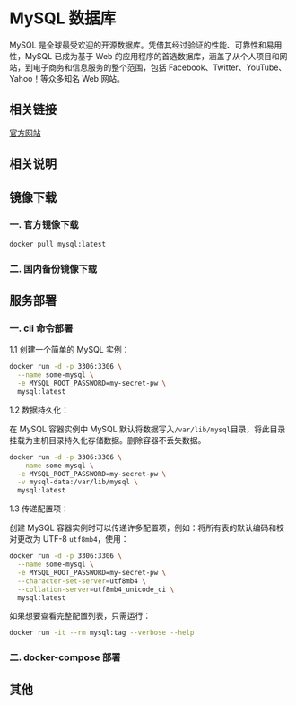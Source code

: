 # MySQL 数据库

MySQL 是全球最受欢迎的开源数据库。凭借其经过验证的性能、可靠性和易用性，MySQL 已成为基于 Web 的应用程序的首选数据库，涵盖了从个人项目和网站，到电子商务和信息服务的整个范围，包括 Facebook、Twitter、YouTube、Yahoo！等众多知名 Web 网站。

## 相关链接

[官方网站](https://www.mysql.com/)

## 相关说明

## 镜像下载

### 一. 官方镜像下载

```sh
docker pull mysql:latest
```

### 二. 国内备份镜像下载

## 服务部署

### 一. cli 命令部署

1.1 创建一个简单的 MySQL 实例：

```sh
docker run -d -p 3306:3306 \
  --name some-mysql \
  -e MYSQL_ROOT_PASSWORD=my-secret-pw \
  mysql:latest
```

1.2 数据持久化：

在 MySQL 容器实例中 MySQL 默认将数据写入`/var/lib/mysql`目录，将此目录挂载为主机目录持久化存储数据。删除容器不丢失数据。

```sh
docker run -d -p 3306:3306 \
  --name some-mysql \
  -e MYSQL_ROOT_PASSWORD=my-secret-pw \
  -v mysql-data:/var/lib/mysql \
  mysql:latest
```

1.3 传递配置项：

创建 MySQL 容器实例时可以传递许多配置项，例如：将所有表的默认编码和校对更改为 UTF-8 `utf8mb4`，使用：

```sh
docker run -d -p 3306:3306 \
  --name some-mysql \
  -e MYSQL_ROOT_PASSWORD=my-secret-pw \
  --character-set-server=utf8mb4 \
  --collation-server=utf8mb4_unicode_ci \
  mysql:latest
```

如果想要查看完整配置列表，只需运行：

```sh
docker run -it --rm mysql:tag --verbose --help
```

### 二. docker-compose 部署

## 其他
